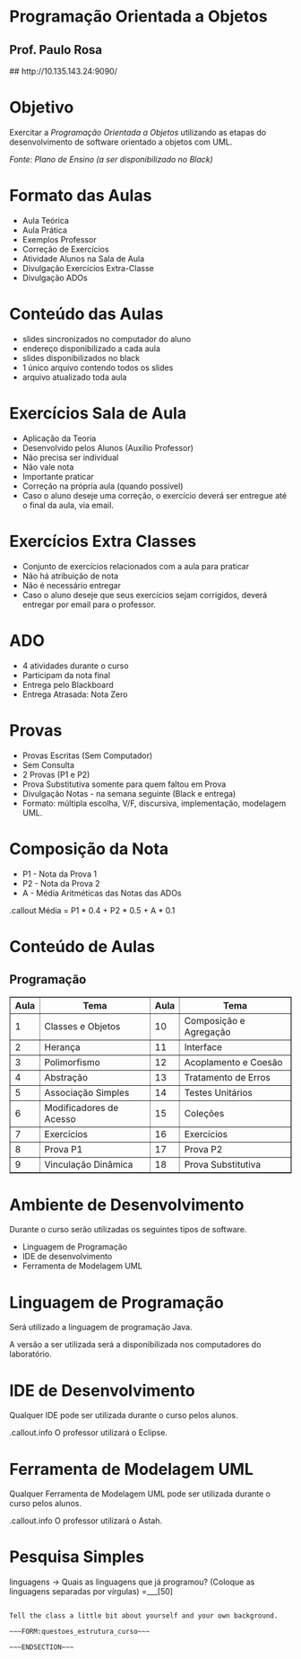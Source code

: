 <!SLIDE section center>
# Programação Orientada a Objetos
## Prof. Paulo Rosa

<P>
<P>
<P>
<P>
<P>
<P>
## http://10.135.143.24:9090/


<!SLIDE>
# Objetivo

Exercitar a _Programação Orientada a Objetos_ utilizando as etapas do 
desenvolvimento de software orientado a objetos com UML.

<i>Fonte: Plano de Ensino (a ser disponibilizado no Black)</i>



<!SLIDE incremental>
# Formato das Aulas

* Aula Teórica
* Aula Prática 
* Exemplos Professor
* Correção de Exercícios
* Atividade Alunos na Sala de Aula
* Divulgação Exercícios Extra-Classe
* Divulgação ADOs


<!SLIDE incremental>
# Conteúdo das Aulas

* slides sincronizados no computador do aluno
* endereço disponibilizado a cada aula
* slides disponibilizados no black 
* 1 único arquivo contendo todos os slides
* arquivo atualizado toda aula


<!SLIDE incremental>
# Exercícios Sala de Aula

* Aplicação da Teoria
* Desenvolvido pelos Alunos (Auxílio Professor)
* Não precisa ser individual
* Não vale nota
* Importante praticar
* Correção na própria aula (quando possível)
* Caso o aluno deseje uma correção, o exercício deverá ser entregue até o final da aula, via email.


<!SLIDE incremental>
# Exercícios Extra Classes

* Conjunto de exercícios relacionados com a aula para praticar
* Não há atribuição de nota
* Não é necessário entregar
* Caso o aluno deseje que seus exercícios sejam corrigidos, deverá entregar por email para o professor.


<!SLIDE incremental>
# ADO

* 4 atividades durante o curso
* Participam da nota final
* Entrega pelo Blackboard
* Entrega Atrasada: Nota Zero


<!SLIDE incremental>
# Provas

* Provas Escritas (Sem Computador)
* Sem Consulta
* 2 Provas (P1 e P2)
* Prova Substitutiva somente para quem faltou em Prova
* Divulgação Notas - na semana seguinte (Black e entrega)
* Formato: múltipla escolha, V/F, discursiva, implementação, modelagem UML.


<!SLIDE >
# Composição da Nota

* P1 - Nota da Prova 1
* P2 - Nota da Prova 2
* A - Média Aritméticas das Notas das ADOs

.callout Média = P1 * 0.4 + P2 * 0.5 + A * 0.1



<!SLIDE>
# Conteúdo de Aulas
## Programação 

<table border=1>
<tr><th align=center>Aula</th><th>Tema</th> <th>Aula</th><th>Tema</th></tr>
<tr><td>1</td><td>Classes e Objetos</td>           <td>10</td><td>Composição e Agregação</td></tr>
<tr><td>2</td><td>Herança</td>              <td>11</td><td>Interface</td></tr>
<tr><td>3</td><td>Polimorfismo</td>         <td>12</td><td>Acoplamento e Coesão</td></tr>
<tr><td>4</td><td>Abstração</td>            <td>13</td><td>Tratamento de Erros</td></tr>
<tr><td>5</td><td>Associação Simples</td>           <td>14</td><td>Testes Unitários</td></tr>
<tr><td>6</td><td>Modificadores de Acesso</td>             <td>15</td><td>Coleções</td></tr>
<tr><td>7</td><td>Exercícios</td>           <td>16</td><td>Exercícios</td></tr>
<tr><td>8</td><td>Prova P1</td>            <td>17</td><td>Prova P2</td></tr>
<tr><td>9</td><td>Vinculação Dinâmica</td>            <td>18</td><td>Prova Substitutiva</td></tr>
</table>


<!SLIDE>
# Ambiente de Desenvolvimento

Durante o curso serão utilizadas os seguintes tipos de software.

* Linguagem de Programação
* IDE de desenvolvimento
* Ferramenta de Modelagem UML


<!SLIDE>
# Linguagem de Programação

Será utilizado a linguagem de programação Java.

A versão a ser utilizada será a disponibilizada nos computadores do laboratório.


<!SLIDE>
# IDE de Desenvolvimento

Qualquer IDE pode ser utilizada durante o curso pelos alunos.

.callout.info O professor utilizará o Eclipse.


<!SLIDE>
# Ferramenta de Modelagem UML

Qualquer Ferramenta de Modelagem UML pode ser utilizada durante o curso pelos alunos.

.callout.info O professor utilizará o Astah.



<!SLIDE form=questoes_estrutura_curso>
# Pesquisa Simples

linguagens -> Quais as linguagens que já programou? (Coloque as linguagens separadas por vírgulas) =___[50]
  
  
~~~SECTION:notes~~~

Tell the class a little bit about yourself and your own background.

~~~FORM:questoes_estrutura_curso~~~

~~~ENDSECTION~~~
